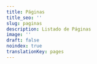 ```yaml
---
title: Páginas
title_seo: ''
slug: paginas
description: Listado de Páginas
image: ''
draft: false
noindex: true
translationKey: pages
---
```

